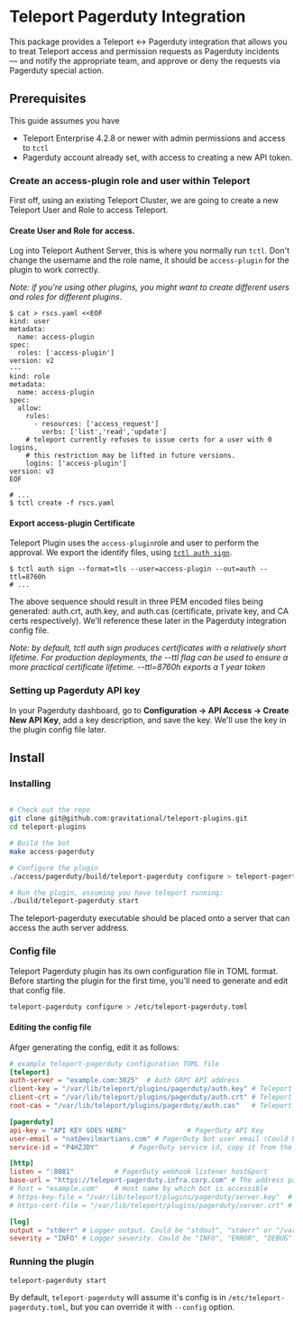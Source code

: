 # Teleport Pagerduty Integration

This package provides a Teleport <-> Pagerduty integration that allows you to treat Teleport access and permission requests as Pagerduty incidents — and notify the appropriate team, and approve or deny the requests via Pagerduty special action.

## Prerequisites
This guide assumes you have

* Teleport Enterprise 4.2.8 or newer with admin permissions and access to `tctl`
* Pagerduty account already set, with access to creating a new API token. 

### Create an access-plugin role and user within Teleport 
First off, using an existing Teleport Cluster, we are going to create a new Teleport User and Role to access Teleport.

#### Create User and Role for access. 
Log into Teleport Authent Server, this is where you normally run `tctl`. Don't change the username and the role name, it should be `access-plugin` for the plugin to work correctly.

_Note: if you're using other plugins, you might want to create different users and roles for different plugins_.

```
$ cat > rscs.yaml <<EOF
kind: user
metadata:
  name: access-plugin
spec:
  roles: ['access-plugin']
version: v2
---
kind: role
metadata:
  name: access-plugin
spec:
  allow:
    rules:
      - resources: ['access_request']
        verbs: ['list','read','update']
    # teleport currently refuses to issue certs for a user with 0 logins,
    # this restriction may be lifted in future versions.
    logins: ['access-plugin']
version: v3
EOF

# ...
$ tctl create -f rscs.yaml
```

#### Export access-plugin Certificate
Teleport Plugin uses the `access-plugin`role and user to perform the approval. We export the identify files, using [`tctl auth sign`](https://gravitational.com/teleport/docs/cli-docs/#tctl-auth-sign).

```
$ tctl auth sign --format=tls --user=access-plugin --out=auth --ttl=8760h
# ...
```

The above sequence should result in three PEM encoded files being generated: auth.crt, auth.key, and auth.cas (certificate, private key, and CA certs respectively).  We'll reference these later in the Pagerduty integration config file.

_Note: by default, tctl auth sign produces certificates with a relatively short lifetime. For production deployments, the --ttl flag can be used to ensure a more practical certificate lifetime. --ttl=8760h exports a 1 year token_

### Setting up Pagerduty API key

In your Pagerduty dashboard, go to **Configuration -> API Access -> Create New API Key**, add a key description, and save the key. We'll use the key in the plugin config file later.

## Install

### Installing 

```bash

# Check out the repo
git clone git@github.com:gravitational/teleport-plugins.git
cd teleport-plugins

# Build the bot
make access-pagerduty

# Configure the plugin
./access/pagerduty/build/teleport-pagerduty configure > teleport-pagertudy.toml

# Run the plugin, assuming you have teleport running: 
./build/teleport-pagerduty start
```
The teleport-pagerduty executable should be placed onto a server that can access the auth server address.

### Config file
Teleport Pagerduty plugin has its own configuration file in TOML format. Before starting the plugin for the first time, you'll need to generate and edit that config file. 

```bash
teleport-pagerduty configure > /etc/teleport-pagerduty.toml
```

#### Editing the config file
Afger generating the config, edit it as follows: 

```TOML
# example teleport-pagerduty configuration TOML file
[teleport]
auth-server = "example.com:3025"  # Auth GRPC API address
client-key = "/var/lib/teleport/plugins/pagerduty/auth.key" # Teleport GRPC client secret key
client-crt = "/var/lib/teleport/plugins/pagerduty/auth.crt" # Teleport GRPC client certificate
root-cas = "/var/lib/teleport/plugins/pagerduty/auth.cas"   # Teleport cluster CA certs

[pagerduty]
api-key = "API KEY GOES HERE"               # PagerDuty API Key
user-email = "nat@evilmartians.com" # PagerDuty bot user email (Could be admin email)
service-id = "P4HZJDY"        # PagerDuty service id, copy it from the Pagerduty service URL

[http]
listen = ":8081"          # PagerDuty webhook listener host&port
base-url = "https://teleport-pagerduty.infra.corp.com" # The address pagerduty uses to send webhooks when incidents (requests) are resolved — must be accessible from the internet.
# host = "example.com"    # Host name by which bot is accessible
# https-key-file = "/var/lib/teleport/plugins/pagerduty/server.key"  # TLS private key
# https-cert-file = "/var/lib/teleport/plugins/pagerduty/server.crt" # TLS certificate

[log]
output = "stderr" # Logger output. Could be "stdout", "stderr" or "/var/lib/teleport/pagerduty.log"
severity = "INFO" # Logger severity. Could be "INFO", "ERROR", "DEBUG" or "WARN".
```

### Running the plugin

```
teleport-pagerduty start
```

By default, `teleport-pagerduty` will assume it's config is in `/etc/teleport-pagerduty.toml`, but you can override it with `--config` option.
